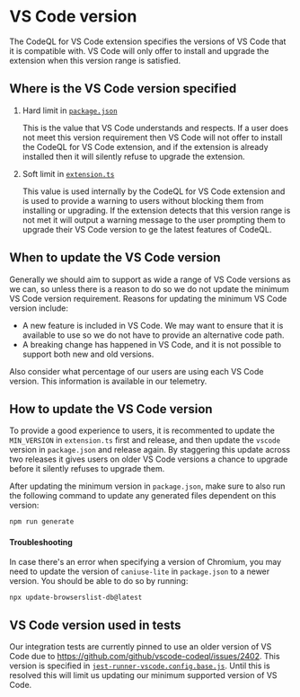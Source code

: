 # VS Code version

The CodeQL for VS Code extension specifies the versions of VS Code that it is compatible with. VS Code will only offer to install and upgrade the extension when this version range is satisfied.

## Where is the VS Code version specified

1. Hard limit in [`package.json`](https://github.com/github/vscode-codeql/blob/606bfd7f877d9fffe4ff83b78015ab15f8840b12/extensions/ql-vscode/package.json#L16)

    This is the value that VS Code understands and respects. If a user does not meet this version requirement then VS Code will not offer to install the CodeQL for VS Code extension, and if the extension is already installed then it will silently refuse to upgrade the extension.

1. Soft limit in [`extension.ts`](https://github.com/github/vscode-codeql/blob/606bfd7f877d9fffe4ff83b78015ab15f8840b12/extensions/ql-vscode/src/extension.ts#L307)

    This value is used internally by the CodeQL for VS Code extension and is used to provide a warning to users without blocking them from installing or upgrading. If the extension detects that this version range is not met it will output a warning message to the user prompting them to upgrade their VS Code version to ge the latest features of CodeQL.

## When to update the VS Code version

Generally we should aim to support as wide a range of VS Code versions as we can, so unless there is a reason to do so we do not update the minimum VS Code version requirement.
Reasons for updating the minimum VS Code version include:

- A new feature is included in VS Code. We may want to ensure that it is available to use so we do not have to provide an alternative code path.
- A breaking change has happened in VS Code, and it is not possible to support both new and old versions.

Also consider what percentage of our users are using each VS Code version. This information is available in our telemetry.

## How to update the VS Code version

To provide a good experience to users, it is recommented to update the `MIN_VERSION` in `extension.ts` first and release, and then update the `vscode` version in `package.json` and release again.
By staggering this update across two releases it gives users on older VS Code versions a chance to upgrade before it silently refuses to upgrade them.

After updating the minimum version in `package.json`, make sure to also run the following command to update any generated
files dependent on this version:

```bash
npm run generate
```

#### Troubleshooting

In case there's an error when specifying a version of Chromium, you may need to update the version of `caniuse-lite`
in `package.json` to a newer version. You should be able to do so by running:

```shell
npx update-browserslist-db@latest
```

## VS Code version used in tests

Our integration tests are currently pinned to use an older version of VS Code due to <https://github.com/github/vscode-codeql/issues/2402>.
This version is specified in [`jest-runner-vscode.config.base.js`](https://github.com/github/vscode-codeql/blob/d93f2b67c84e79737b0ce4bb74e31558b5f5166e/extensions/ql-vscode/test/vscode-tests/jest-runner-vscode.config.base.js#L17).
Until this is resolved this will limit us updating our minimum supported version of VS Code.
